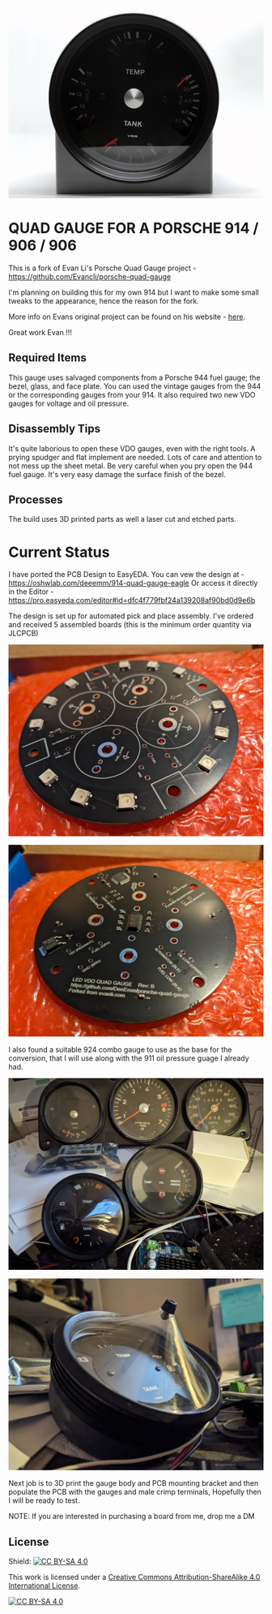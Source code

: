 ![Gauge](Photos/19.jpg)

# QUAD GAUGE FOR A PORSCHE 914 / 906 / 906

This is a fork of Evan Li's Porsche Quad Gauge project - https://github.com/Evancli/porsche-quad-gauge

I'm planning on building this for my own 914 but I want to make some small tweaks to the appearance, hence the reason for the fork.

More info on Evans original project can be found on his website -  [here](https://evanli.com/quad-gauge-for-a-porsche-914/).

Great work Evan !!!

## Required Items
This gauge uses salvaged components from a Porsche 944 fuel gauge; the bezel, glass, and face plate. You can used the vintage gauges from the 944 or the corresponding gauges from your 914. It also required two new VDO gauges for voltage and oil pressure.

## Disassembly Tips
It's quite laborious to open these VDO gauges, even with the right tools. A prying spudger and flat implement are needed. Lots of care and attention to not mess up the sheet metal. Be very careful when you pry open the 944 fuel gauge. It's very easy damage the surface finish of the bezel. 

## Processes
The build uses 3D printed parts as well a laser cut and etched parts. 

# Current Status

I have ported the PCB Design to EasyEDA. You can vew the design at - https://oshwlab.com/deeemm/914-quad-gauge-eagle
Or access it directly in the Editor - https://pro.easyeda.com/editor#id=dfc4f779fbf24a139208af90bd0d9e6b

The design is set up for automated pick and place assembly. I've ordered and received 5 assembled boards (this is the minimum order quantity via JLCPCB) 

![Gauge](Photos/21.jpg)

![Gauge](Photos/22.jpg)

I also found a suitable 924 combo gauge to use as the base for the conversion, that I will use along with the 911 oil pressure guage I already had.

![Gauge](Photos/23.jpg)

![Gauge](Photos/24.jpg)

Next job is to 3D print the gauge body and PCB mounting bracket and then populate the PCB with the gauges and male crimp terminals, Hopefully then I will be ready to test.

NOTE: If you are interested in purchasing a board from me, drop me a DM


## License
Shield: [![CC BY-SA 4.0][cc-by-sa-shield]][cc-by-sa]

This work is licensed under a
[Creative Commons Attribution-ShareAlike 4.0 International License][cc-by-sa].

[![CC BY-SA 4.0][cc-by-sa-image]][cc-by-sa]

[cc-by-sa]: http://creativecommons.org/licenses/by-sa/4.0/
[cc-by-sa-image]: https://licensebuttons.net/l/by-sa/4.0/88x31.png
[cc-by-sa-shield]: https://img.shields.io/badge/License-CC%20BY--SA%204.0-lightgrey.svg


